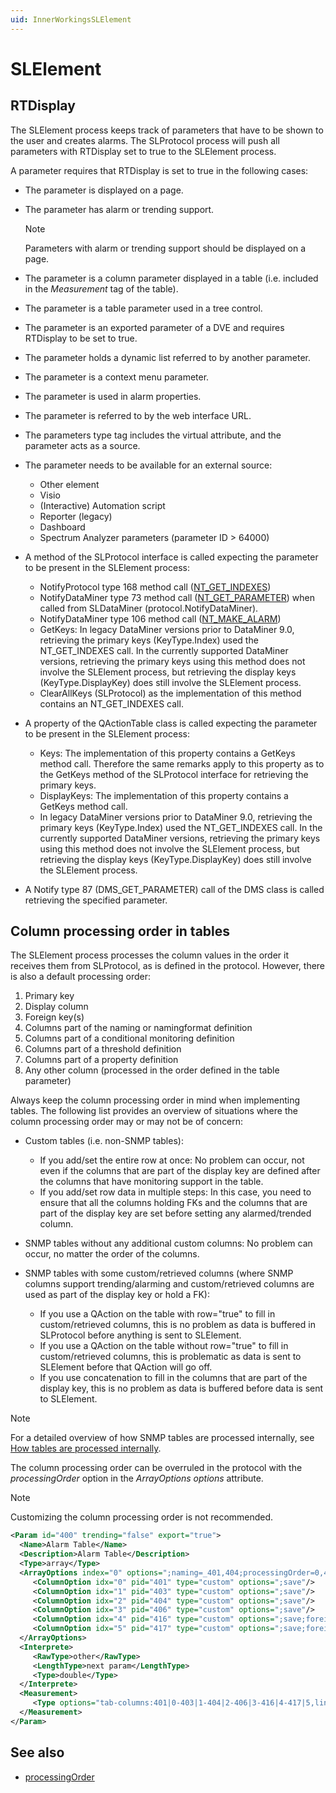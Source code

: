 ```yaml
---
uid: InnerWorkingsSLElement
---
```


# SLElement

## RTDisplay

The SLElement process keeps track of parameters that have to be shown to the user and creates alarms. The SLProtocol process will push all parameters with RTDisplay set to true to the SLElement process.

A parameter requires that RTDisplay is set to true in the following cases:

- The parameter is displayed on a page.

- The parameter has alarm or trending support.

  > [!NOTE]
  > Parameters with alarm or trending support should be displayed on a page.

- The parameter is a column parameter displayed in a table (i.e. included in the *Measurement* tag of the table).

- The parameter is a table parameter used in a tree control.

- The parameter is an exported parameter of a DVE and requires RTDisplay to be set to true.

- The parameter holds a dynamic list referred to by another parameter.

- The parameter is a context menu parameter.

- The parameter is used in alarm properties.

- The parameter is referred to by the web interface URL.

- The parameters type tag includes the virtual attribute, and the parameter acts as a source.

- The parameter needs to be available for an external source:

  - Other element
  - Visio
  - (Interactive) Automation script
  - Reporter (legacy)
  - Dashboard
  - Spectrum Analyzer parameters (parameter ID > 64000)

- A method of the SLProtocol interface is called expecting the parameter to be present in the SLElement process:

  - NotifyProtocol type 168 method call ([NT_GET_INDEXES](xref:NT_GET_INDEXES))
  - NotifyDataMiner type 73 method call ([NT_GET_PARAMETER](xref:NT_GET_PARAMETER)) when called from SLDataMiner (protocol.NotifyDataMiner).
  - NotifyDataMiner type 106 method call ([NT_MAKE_ALARM](xref:NT_MAKE_ALARM))
  - GetKeys: In legacy DataMiner versions prior to DataMiner 9.0, retrieving the primary keys (KeyType.Index) used the NT_GET_INDEXES call. In the currently supported DataMiner versions, retrieving the primary keys using this method does not involve the SLElement process, but retrieving the display keys (KeyType.DisplayKey) does still involve the SLElement process.
  - ClearAllKeys (SLProtocol) as the implementation of this method contains an NT_GET_INDEXES call.

- A property of the QActionTable class is called expecting the parameter to be present in the SLElement process:

  - Keys: The implementation of this property contains a GetKeys method call. Therefore the same remarks apply to this property as to the GetKeys method of the SLProtocol interface for retrieving the primary keys.
  - DisplayKeys: The implementation of this property contains a GetKeys method call.
  - In legacy DataMiner versions prior to DataMiner 9.0, retrieving the primary keys (KeyType.Index) used the NT_GET_INDEXES call. In the currently supported DataMiner versions, retrieving the primary keys using this method does not involve the SLElement process, but retrieving the display keys (KeyType.DisplayKey) does still involve the SLElement process.

- A Notify type 87 (DMS_GET_PARAMETER) call of the DMS class is called retrieving the specified parameter.

## Column processing order in tables

The SLElement process processes the column values in the order it receives them from SLProtocol, as is defined in the protocol. However, there is also a default processing order:<!-- RN 28139 -->

1. Primary key
1. Display column
1. Foreign key(s)
1. Columns part of the naming or namingformat definition
1. Columns part of a conditional monitoring definition
1. Columns part of a threshold definition
1. Columns part of a property definition
1. Any other column (processed in the order defined in the table parameter)

Always keep the column processing order in mind when implementing tables. The following list provides an overview of situations where the column processing order may or may not be of concern:

- Custom tables (i.e. non-SNMP tables):

  - If you add/set the entire row at once: No problem can occur, not even if the columns that are part of the display key are defined after the columns that have monitoring support in the table.
  - If you add/set row data in multiple steps: In this case, you need to ensure that all the columns holding FKs and the columns that are part of the display key are set before setting any alarmed/trended column.

- SNMP tables without any additional custom columns: No problem can occur, no matter the order of the columns.

- SNMP tables with some custom/retrieved columns (where SNMP columns support trending/alarming and custom/retrieved columns are used as part of the display key or hold a FK):

  - If you use a QAction on the table with row="true" to fill in custom/retrieved columns, this is no problem as data is buffered in SLProtocol before anything is sent to SLElement.
  - If you use a QAction on the table without row="true" to fill in custom/retrieved columns, this is problematic as data is sent to SLElement before that QAction will go off.
  - If you use concatenation to fill in the columns that are part of the display key, this is no problem as data is buffered before data is sent to SLElement.

> [!NOTE]
> For a detailed overview of how SNMP tables are processed internally, see [How tables are processed internally](xref:ConnectionsSnmpProtocolInnterWorkings#how-tables-are-processed-internally).

The column processing order can be overruled in the protocol with the *processingOrder* option in the *ArrayOptions* *options* attribute.

> [!NOTE]
> Customizing the column processing order is not recommended.

```xml
<Param id="400" trending="false" export="true">
  <Name>Alarm Table</Name>
  <Description>Alarm Table</Description>
  <Type>array</Type>
  <ArrayOptions index="0" options=";naming=_401,404;processingOrder=0,4,5,1,2,3">
     <ColumnOption idx="0" pid="401" type="custom" options=";save"/>
     <ColumnOption idx="1" pid="403" type="custom" options=";save"/>
     <ColumnOption idx="2" pid="404" type="custom" options=";save"/>
     <ColumnOption idx="3" pid="406" type="custom" options=";save"/>
     <ColumnOption idx="4" pid="416" type="custom" options=";save;foreignKey=1200"/>
     <ColumnOption idx="5" pid="417" type="custom" options=";save;foreignKey=1300"/>
  </ArrayOptions>
  <Interprete>
     <RawType>other</RawType>
     <LengthType>next param</LengthType>
     <Type>double</Type>
  </Interprete>
  <Measurement>
     <Type options="tab-columns:401|0-403|1-404|2-406|3-416|4-417|5,lines:30,width:100-100-100-100-100-100,sort:STRING">table</Type>
  </Measurement>
</Param>
```

## See also

- [processingOrder](xref:Protocol.Params.Param.ArrayOptions-options#processingorder)
